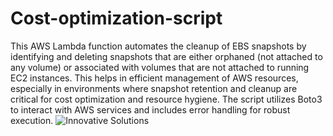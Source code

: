 # Cost-optimization-script
This AWS Lambda function automates the cleanup of EBS snapshots by identifying and deleting snapshots that are either orphaned (not attached to any volume) or associated with volumes that are not attached to running EC2 instances. This helps in efficient management of AWS resources, especially in environments where snapshot retention and cleanup are critical for cost optimization and resource hygiene. The script utilizes Boto3 to interact with AWS services and includes error handling for robust execution.
![Innovative Solutions](https://github.com/shehmil/Cost-optimization_script)
